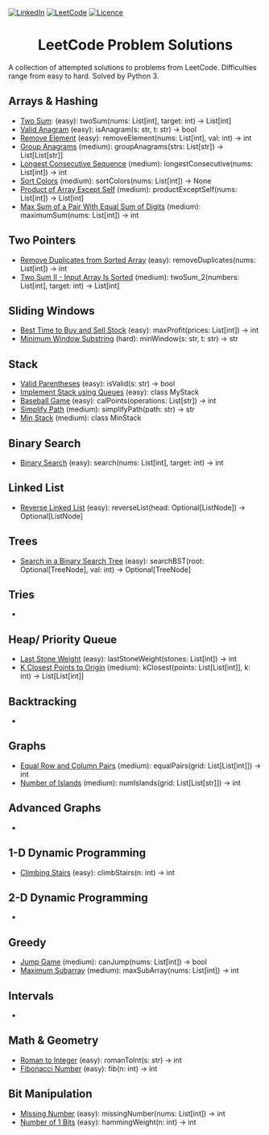 <a name="readme-top"></a>

[![LinkedIn][linkedin-shield]][linkedin-url] [![LeetCode](https://img.shields.io/badge/LeetCode-000000?style=for-the-badge&logo=LeetCode&logoColor=#d16c06)](https://leetcode.com/problemset/all/) [![Licence](https://img.shields.io/github/license/Ileriayo/markdown-badges?style=for-the-badge)](./LICENSE)

<!-- PROJECT TITLE -->
<div align="center">
<h1 align="center">LeetCode Problem Solutions</h1>
</div>


A collection of attempted solutions to problems from LeetCode. Difficulties range from easy to hard. Solved by Python 3.

## Arrays & Hashing
- [Two Sum](https://leetcode.com/problems/two-sum/): (easy): twoSum(nums: List[int], target: int) -> List[int]
- [Valid Anagram](https://leetcode.com/problems/valid-anagram/) (easy): isAnagram(s: str, t: str) -> bool
- [Remove Element](https://leetcode.com/problems/remove-element/) (easy): removeElement(nums: List[int], val: int) -> int
- [Group Anagrams](https://leetcode.com/problems/group-anagrams/) (medium): groupAnagrams(strs: List[str]) -> List[List[str]]
- [Longest Consecutive Sequence](https://leetcode.com/problems/longest-consecutive-sequence/) (medium): longestConsecutive(nums: List[int]) -> int
- [Sort Colors](https://leetcode.com/problems/sort-colors/) (medium): sortColors(nums: List[int]) -> None
- [Product of Array Except Self](https://leetcode.com/problems/product-of-array-except-self/) (medium): productExceptSelf(nums: List[int]) -> List[int]
- [Max Sum of a Pair With Equal Sum of Digits](https://leetcode.com/problems/max-sum-of-a-pair-with-equal-sum-of-digits/) (medium): maximumSum(nums: List[int]) -> int

## Two Pointers
- [Remove Duplicates from Sorted Array](https://leetcode.com/problems/remove-duplicates-from-sorted-array/) (easy): removeDuplicates(nums: List[int]) -> int
- [Two Sum II - Input Array Is Sorted](https://leetcode.com/problems/two-sum-ii-input-array-is-sorted/) (medium): twoSum_2(numbers: List[int], target: int) -> List[int]

## Sliding Windows
- [Best Time to Buy and Sell Stock](https://leetcode.com/problems/best-time-to-buy-and-sell-stock/) (easy): maxProfit(prices: List[int]) -> int
- [Minimum Window Substring](https://leetcode.com/problems/minimum-window-substring/) (hard): minWindow(s: str, t: str) -> str

## Stack
- [Valid Parentheses](https://leetcode.com/problems/valid-parentheses/) (easy): isValid(s: str) -> bool
- [Implement Stack using Queues](https://leetcode.com/problems/implement-stack-using-queues/) (easy): class MyStack
- [Baseball Game](https://leetcode.com/problems/baseball-game/) (easy): calPoints(operations: List[str]) -> int
- [Simplify Path](https://leetcode.com/problems/simplify-path/) (medium): simplifyPath(path: str) -> str
- [Min Stack](https://leetcode.com/problems/min-stack/) (medium): class MinStack

## Binary Search
- [Binary Search](https://leetcode.com/problems/binary-search/) (easy): search(nums: List[int], target: int) -> int


## Linked List
- [Reverse Linked List](https://leetcode.com/problems/reverse-linked-list/) (easy): reverseList(head: Optional[ListNode]) -> Optional[ListNode]

## Trees
- [Search in a Binary Search Tree](https://leetcode.com/problems/search-in-a-binary-search-tree/) (easy): searchBST(root: Optional[TreeNode], val: int) -> Optional[TreeNode]

## Tries
- 

## Heap/ Priority Queue
- [Last Stone Weight](https://leetcode.com/problems/last-stone-weight/) (easy): lastStoneWeight(stones: List[int]) -> int
- [K Closest Points to Origin](https://leetcode.com/problems/k-closest-points-to-origin/) (medium): kClosest(points: List[List[int]], k: int) -> List[List[int]]

## Backtracking
- 

## Graphs
- [Equal Row and Column Pairs](https://leetcode.com/problems/equal-row-and-column-pairs/) (medium): equalPairs(grid: List[List[int]]) -> int
- [Number of Islands](https://leetcode.com/problems/number-of-islands/) (medium): numIslands(grid: List[List[str]]) -> int

## Advanced Graphs
-

## 1-D Dynamic Programming
- [Climbing Stairs](https://leetcode.com/problems/climbing-stairs/) (easy): climbStairs(n: int) -> int

## 2-D Dynamic Programming
- 

## Greedy
- [Jump Game](https://leetcode.com/problems/jump-game/) (medium): canJump(nums: List[int]) -> bool
- [Maximum Subarray](https://leetcode.com/problems/maximum-subarray/) (medium): maxSubArray(nums: List[int]) -> int

## Intervals
- 

## Math & Geometry
- [Roman to Integer](https://leetcode.com/problems/roman-to-integer/) (easy): romanToInt(s: str) -> int
- [Fibonacci Number](https://leetcode.com/problems/fibonacci-number/) (easy): fib(n: int) -> int


## Bit Manipulation
- [Missing Number](https://leetcode.com/problems/missing-number/) (easy): missingNumber(nums: List[int]) -> int
- [Number of 1 Bits](https://leetcode.com/problems/number-of-1-bits/) (easy): hammingWeight(n: int) -> int


<!-- MARKDOWN LINKS & IMAGES -->
<!-- https://www.markdownguide.org/basic-syntax/#reference-style-links -->
[linkedin-shield]: https://img.shields.io/badge/-LinkedIn-black.svg?style=for-the-badge&logo=linkedin&colorB=555
[linkedin-url]: https://www.linkedin.com/in/colin-z/
